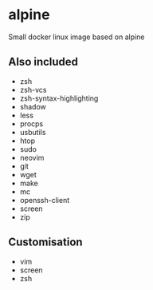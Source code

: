 # alpine
Small docker linux image based on alpine

## Also included
- zsh
- zsh-vcs
- zsh-syntax-highlighting
- shadow
- less
- procps
- usbutils
- htop
- sudo
- neovim
- git
- wget
- make
- mc
- openssh-client
- screen
- zip
## Customisation
- vim
- screen
- zsh
